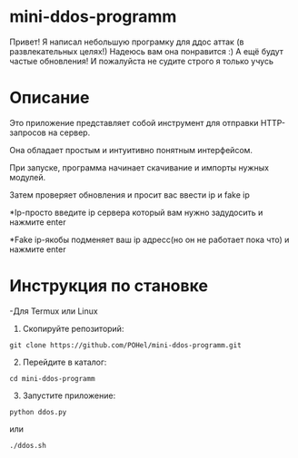 # mini-ddos-programm
Привет!
Я написал небольшую програмку для ддос аттак (в развлекательных целях!)
Надеюсь вам она понравится :)
А ещё будут частые обновления!
И пожалуйста не судите строго я только учусь

# Описание

Это приложение представляет собой инструмент для отправки HTTP-запросов на сервер. 

Она обладает простым и интуитивно понятным интерфейсом.

При запуске, программа начинает скачивание и импорты нужных модулей. 

Затем проверяет обновления и просит вас ввести ip и fake ip

*Ip-просто введите ip сервера который вам нужно задудосить и нажмите enter

*Fake ip-якобы подменяет ваш ip адресс(но он не работает пока что) и нажмите enter

# Инструкция по становке
-Для Termux или Linux
1. Скопируйте репозиторий:
```
git clone https://github.com/POHel/mini-ddos-programm.git
```
2. Перейдите в каталог:
```
cd mini-ddos-programm
```
3. Запустите приложение:
```
python ddos.py
```
или
```
./ddos.sh
```



